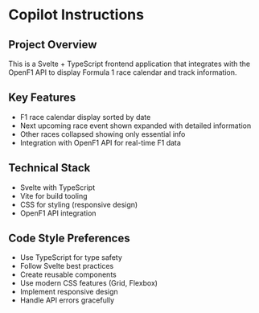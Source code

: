 # Copilot Instructions

<!-- Use this file to provide workspace-specific custom instructions to Copilot. For more details, visit https://code.visualstudio.com/docs/copilot/copilot-customization#_use-a-githubcopilotinstructionsmd-file -->

## Project Overview
This is a Svelte + TypeScript frontend application that integrates with the OpenF1 API to display Formula 1 race calendar and track information.

## Key Features
- F1 race calendar display sorted by date
- Next upcoming race event shown expanded with detailed information
- Other races collapsed showing only essential info
- Integration with OpenF1 API for real-time F1 data

## Technical Stack
- Svelte with TypeScript
- Vite for build tooling
- CSS for styling (responsive design)
- OpenF1 API integration

## Code Style Preferences
- Use TypeScript for type safety
- Follow Svelte best practices
- Create reusable components
- Use modern CSS features (Grid, Flexbox)
- Implement responsive design
- Handle API errors gracefully
